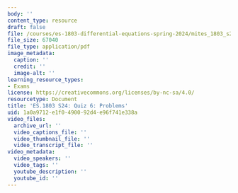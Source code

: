 ```yaml
---
body: ''
content_type: resource
draft: false
file: /courses/es-1803-differential-equations-spring-2024/mites_1803_s24_quiz6.pdf
file_size: 67040
file_type: application/pdf
image_metadata:
  caption: ''
  credit: ''
  image-alt: ''
learning_resource_types:
- Exams
license: https://creativecommons.org/licenses/by-nc-sa/4.0/
resourcetype: Document
title: 'ES.1803 S24: Quiz 6: Problems'
uid: 1a0a9712-e1f0-4900-92d4-e96f741e338a
video_files:
  archive_url: ''
  video_captions_file: ''
  video_thumbnail_file: ''
  video_transcript_file: ''
video_metadata:
  video_speakers: ''
  video_tags: ''
  youtube_description: ''
  youtube_id: ''
---
```


